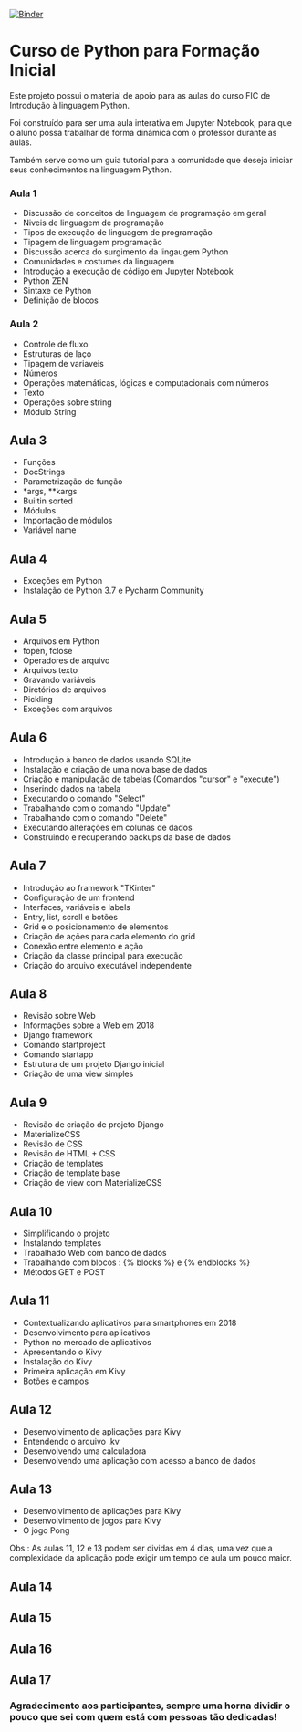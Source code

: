 [![Binder](https://mybinder.org/badge.svg)](https://mybinder.org/v2/gh/luizsfer/ficpython/master)

# Curso de Python para Formação Inicial

Este projeto possui o material de apoio para as aulas do curso FIC de Introdução à linguagem Python.

Foi construído para ser uma aula interativa em Jupyter Notebook, para que o aluno possa trabalhar de forma dinâmica com o professor durante as aulas.

Também serve como um guia tutorial para a comunidade que deseja iniciar seus conhecimentos na linguagem Python.

### Aula 1
- Discussão de conceitos de linguagem de programação em geral
- Niveis de linguagem de programação
- Tipos de execução de linguagem de programação
- Tipagem de linguagem programação
- Discussão acerca do surgimento da lingaugem Python
- Comunidades e costumes da linguagem
- Introdução a execução de código em Jupyter Notebook
- Python ZEN
- Sintaxe de Python
- Definição de blocos

### Aula 2
- Controle de fluxo 
- Estruturas de laço
- Tipagem de variaveis
- Números
- Operações matemáticas, lógicas e computacionais com números
- Texto
- Operações sobre string
- Módulo String

## Aula 3
- Funções
- DocStrings
- Parametrização de função
- \*args, \**kargs
- Builtin sorted
- Módulos
- Importação de módulos
- Variável name

## Aula 4
- Exceções em Python
- Instalação de Python 3.7 e Pycharm Community

## Aula 5
- Arquivos em Python
- fopen, fclose
- Operadores de arquivo
- Arquivos texto
- Gravando variáveis
- Diretórios de arquivos
- Pickling
- Exceções com arquivos

## Aula 6
- Introdução à banco de dados usando SQLite
- Instalação e criação de uma nova base de dados
- Criação e manipulação de tabelas (Comandos "cursor" e "execute")
- Inserindo dados na tabela
- Executando o comando "Select"
- Trabalhando com o comando "Update"
- Trabalhando com o comando "Delete"
- Executando alterações em colunas de dados
- Construindo e recuperando backups da base de dados

## Aula 7
- Introdução ao framework "TKinter"
- Configuração de um frontend
- Interfaces, variáveis e labels
- Entry, list, scroll e botões
- Grid e o posicionamento de elementos
- Criação de ações para cada elemento do grid
- Conexão entre elemento e ação
- Criação da classe principal para execução
- Criação do arquivo executável independente

## Aula 8 
- Revisão sobre Web
- Informações sobre a Web em 2018
- Django framework
- Comando startproject
- Comando startapp
- Estrutura de um projeto Django inicial 
- Criação de uma view simples

## Aula 9
- Revisão de criação de projeto Django
- MaterializeCSS
- Revisão de CSS
- Revisão de HTML + CSS
- Criação de templates 
- Criação de template base
- Criação de view com MaterializeCSS


## Aula 10
- Simplificando o projeto
- Instalando templates 
- Trabalhado Web com banco de dados
- Trabalhando com blocos : {% blocks %} e {% endblocks %}
- Métodos GET e POST

## Aula 11 
- Contextualizando aplicativos para smartphones em 2018
- Desenvolvimento para aplicativos
- Python no mercado de aplicativos
- Apresentando o Kivy
- Instalação do Kivy
- Primeira aplicação em Kivy
- Botões e campos

## Aula 12
- Desenvolvimento de aplicações para Kivy
- Entendendo o arquivo .kv
- Desenvolvendo uma calculadora
- Desenvolvendo uma aplicação com acesso a banco de dados

## Aula 13
- Desenvolvimento de aplicações para Kivy
- Desenvolvimento de jogos para Kivy
- O jogo Pong

Obs.: As aulas 11, 12 e 13 podem ser dividas em 4 dias, uma vez que a complexidade da aplicação pode exigir um tempo de aula um pouco maior.

## Aula 14

## Aula 15

## Aula 16

## Aula 17

### Agradecimento aos participantes, sempre uma horna dividir o pouco que sei com quem está com pessoas tão dedicadas!
